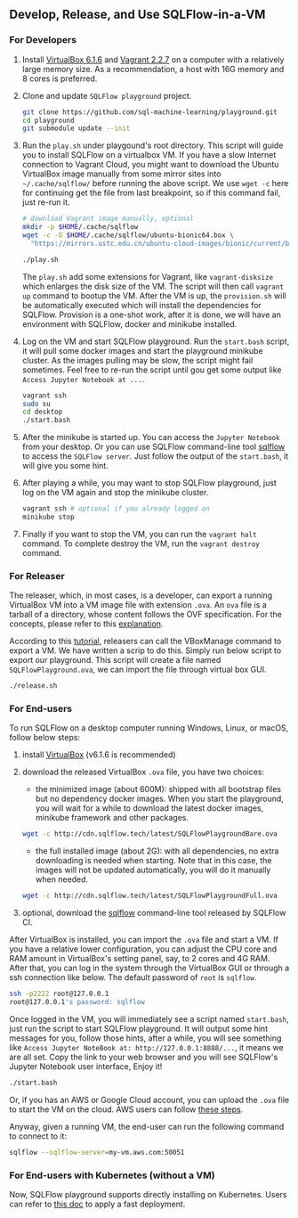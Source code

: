 ## Develop, Release, and Use SQLFlow-in-a-VM

### For Developers

1. Install [VirtualBox 6.1.6](https://www.virtualbox.org/) and [Vagrant 2.2.7](https://www.vagrantup.com/) on a computer with a relatively large memory size.  As a recommendation, a host with 16G memory and 8 cores is preferred.
1. Clone and update `SQLFlow playground` project.
    ```bash
    git clone https://github.com/sql-machine-learning/playground.git
    cd playground
    git submodule update --init
    ```
1. Run the `play.sh` under playgound's root directory.  This script will guide you to install SQLFlow on a virtualbox VM.  If you have a slow Internet connection to Vagrant Cloud, you might want to download the Ubuntu VirtualBox image manually from some mirror sites into `~/.cache/sqlflow/` before running the above script.  We use `wget -c` here for continuing get the file from last breakpoint, so if this command fail, just re-run it.
    ```bash
    # download Vagrant image manually, optional
    mkdir -p $HOME/.cache/sqlflow
    wget -c -O $HOME/.cache/sqlflow/ubuntu-bionic64.box \
      "https://mirrors.ustc.edu.cn/ubuntu-cloud-images/bionic/current/bionic-server-cloudimg-amd64-vagrant.box"

    ./play.sh
    ```
    The `play.sh` add some extensions for Vagrant, like `vagrant-disksize` which enlarges the disk size of the VM.  The script will then call `vagrant up` command to bootup the VM.  After the VM is up, the `provision.sh` will be automatically executed which will install the dependencies for SQLFlow.  Provision is a one-shot work, after it is done, we will have an environment with SQLFlow, docker and minikube installed.

1. Log on the VM and start SQLFlow playground.  Run the `start.bash` script, it will pull some docker images and start the playground minikube cluster.  As the images pulling may be slow, the script might fail sometimes.  Feel free to re-run the script until gou get some output like `Access Jupyter Notebook at ...`.
    ```bash
    vagrant ssh
    sudo su
    cd desktop
    ./start.bash
    ```
1. After the minikube is started up. You can access the `Jupyter Notebook` from your desktop. Or you can use SQLFlow command-line tool [sqlflow](https://github.com/sql-machine-learning/sqlflow/blob/develop/doc/run/cli.md) to access the `SQLFlow server`.  Just follow the output of the `start.bash`, it will give you some hint.
1. After playing a while, you may want to stop SQLFlow playground, just log on the VM again and stop the minikube cluster.
    ```bash
    vagrant ssh # optional if you already logged on
    minikube stop
    ```
1. Finally if you want to stop the VM, you can run the `vagrant halt` command.  To complete destroy the VM, run the `vagrant destroy` command.

### For Releaser

The releaser, which, in most cases, is a developer, can export a running VirtualBox VM into a VM image file with extension `.ova`.  An `ova` file is a tarball of a directory, whose content follows the OVF specification.  For the concepts, please refer to this [explanation](https://damiankarlson.com/2010/11/01/ovas-and-ovfs-what-are-they-and-whats-the-difference/).

According to this [tutorial](https://www.techrepublic.com/article/how-to-import-and-export-virtualbox-appliances-from-the-command-line/), releasers can call the VBoxManage command to export a VM. We have written a scrip to do this.  Simply run below script to export our playground.  This script will create a file named `SQLFlowPlayground.ova`, we can import the file through virtual box GUI.

```bash
./release.sh
```

### For End-users

To run SQLFlow on a desktop computer running Windows, Linux, or macOS, follow below steps:
1. install [VirtualBox](https://www.virtualbox.org/) (v6.1.6 is recommended)

1. download the released VirtualBox `.ova` file, you have two choices:
    - the minimized image (about 600M): shipped with all bootstrap files but no dependency docker images. When you start the playground, you will wait for a while to download the latest docker images, minikube framework and other packages.
    ```bash
    wget -c http://cdn.sqlflow.tech/latest/SQLFlowPlaygroundBare.ova
    ```
    - the full installed image (about 2G): with all dependencies, no extra downloading is needed when starting. Note that in this case, the images will not be updated automatically, you will do it manually when needed.
    ```bash
    wget -c http://cdn.sqlflow.tech/latest/SQLFlowPlaygroundFull.ova
    ```
1. optional, download the [sqlflow](https://github.com/sql-machine-learning/sqlflow/blob/develop/doc/run/cli.md) command-line tool released by SQLFlow CI.

After VirtualBox is installed, you can import the `.ova` file and start a VM.  If you have a relative lower configuration, you can adjust the CPU core and RAM amount in VirtualBox's setting panel, say, to 2 cores and 4G RAM.  After that, you can log in the system through the VirtualBox GUI or through a ssh connection like below.  The default password of `root` is `sqlflow`.
```bash
ssh -p2222 root@127.0.0.1
root@127.0.0.1's password: sqlflow
```
Once logged in the VM, you will immediately see a script named `start.bash`, just run the script to start SQLFlow playground.  It will output some hint messages for you, follow those hints, after a while, you will see something like `Access Jupyter NoteBook at: http://127.0.0.1:8888/...`, it means we are all set.  Copy the link to your web browser  and you will see SQLFlow's Jupyter Notebook user interface, Enjoy it!
```bash
./start.bash
```

Or, if you has an AWS or Google Cloud account, you can upload the `.ova` file to start the VM on the cloud.  AWS users can follow [these steps](https://aws.amazon.com/ec2/vm-import/).

Anyway, given a running VM, the end-user can run the following command to connect to it:

```bash
sqlflow --sqlflow-server=my-vm.aws.com:50051
```

### For End-users with Kubernetes (without a VM)

Now, SQLFlow playground supports directly installing on Kubernetes. Users can refer to [this doc](https://github.com/sql-machine-learning/sqlflow/blob/develop/doc/run/kubernetes.md) to apply a fast deployment.
